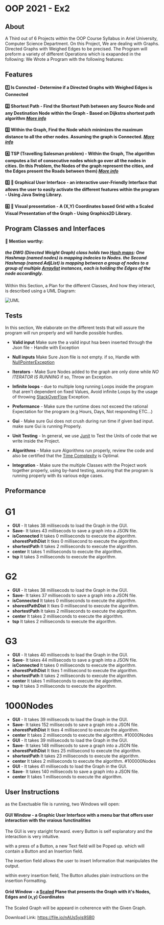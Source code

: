 # **OOP 2021 - Ex2** 

## About
 A Third out of 6 Projects within the OOP Course Syllabus in Ariel University, Computer Science Department.
 On this Project, We are dealing with Graphs. Directed Graphs with Weighed Edges to be precised.
 The Program will preform a variety of different Operations which is exapanded in the following:
 We Wrote a Program with the following features:

## Features

#### :one: **Is Conncted - Determine if a Directed Graphs with Weighed Edges is Connected**

#### :two: Shortest Path - Find the Shortest Path between any Source Node and any Destination Node within the Graph - Based on Dijkstra shortest path algorithm _[More info](https://en.wikipedia.org/wiki/Dijkstra%27s_algorithm)_

#### :three: **Within the Graph, Find the Node which minimizes the maximum distance to all the other nodes. Assuming the graph is Connected.  _[More info](https://en.wikipedia.org/wiki/Graph_center)_**

#### :four: TSP (Travelling Salesman problem) - Within the Graph, The algorithm computes a list of consecutive nodes which go over all the nodes in cities. (In this Problem, the Nodes of the graph represent the cities, and the Edges present the Roads between them) _[More info](https://en.wikipedia.org/wiki/Travelling_salesman_problem)_

#### :five: :iphone: Graphical User Interface - an interactive user-Friendly Interface that allows the user to easily activate the different features within the program - Using Java Swing Library.

#### :six: :iphone: Visual presentation - A (X,Y) Coordinates based Grid with a Scaled Visual Presentation of the Graph - Using Graphics2D Library.

## Program Classes and Interfaces 

#### :red_circle: Mention worthy:

##### the DWG (Directed Weight Graph) class holds two [Hash maps](https://en.wikipedia.org/wiki/Hash_table): One Hashmap (named nodes) is mapping indecies to Nodes. the Second  Hashmap (named AdjList) is mapping between a group of nodes to a group of multiple [Arraylist](https://docs.oracle.com/javase/7/docs/api/java/util/ArrayList.html) instances, each is holding the Edges of the node accordingly.

Within this Section, a Plan for the different Classes, And how they interact, is described using a UML Diagram:

![UML](https://user-images.githubusercontent.com/92685838/145684649-a00666f6-cbca-47cd-8ee4-ff39f818f7b7.png)

## Tests
 
 In this section, We elaborate on the different tests that will assure the program will run properly and will handle possible hurdles.
 
 - **Valid input** Make sure the a vaild input hsa been inserted through the Json file - Handle with Exception 
 
 - **Null inputs** Make Sure Json file is not empty. if so, Handle with [NullPointerException](https://www.geeksforgeeks.org/null-pointer-exception-in-java/)
 
 - **Iterators** - Make Sure Nodes added to the graph are only done while *NO ITERATOR IS RUNNING* if so, Throw an Exception.
 
 - **Infinite loops** - due to multiple long running Loops inside the program that aren't dependent on fixed Values, Avoid infinite Loops by the usage of throwing 
 [StackOverFlow](https://www.geeksforgeeks.org/stackoverflowerror-in-java-with-examples/) Exception.
 
 - **Preformance** - Make sure the runtime does not exceed the rational Expectation for the program (e.g Hours, Days, Not responding ETC...)

- **Gui** - Make sure Gui does not crush during run time if given bad input. make sure Gui is running Properly.

- **Unit Testing** - In general, we use [Junit](https://en.wikipedia.org/wiki/JUnit) to Test the Units of code that we write inside the Project.

- **Algorithms** - Make sure Algorithms run properly, review the code and also be certified that the [Time Complexity](https://en.wikipedia.org/wiki/Time_complexity) is Optimal.

- **Integration** - Make sure the multiple Classes with the Project work together properly, using by-hand testing, assuring that the program is running properly with its various edge cases.

## Preformance
# G1
- **GUI** - It takes 38 millisecods to load the Graph in the GUI.
- **Save**- It takes 43 millisecods to save a graph into a JSON file.
- **isConnected** It takes 0 milliseconds to execute the algorithm.
**shorestPathDist** It tkes 0 millisecond to execute the algorithm.
- **shortestPath** It takes 2 milliseconds to execute the algorithm.
- **center** It takes 1 milliseconds to execute the algorithm.
- **tsp** It takes 3 milliseconds to execute the algorithm.
 
# G2

- **GUI** - It takes 38 millisecods to load the Graph in the GUI.
- **Save**- It takes 37 millisecods to save a graph into a JSON file.
- **isConnected** It takes 0 milliseconds to execute the algorithm.
- **shorestPathDist** It tkes 0 millisecond to execute the algorithm.
- **shortestPath** It takes 2 milliseconds to execute the algorithm.
- **center** It takes 2 milliseconds to execute the algorithm.
- **tsp** It takes 2 milliseconds to execute the algorithm.
# G3
- **GUI** - It takes 40 millisecods to load the Graph in the GUI.
- **Save**- It takes 44 millisecods to save a graph into a JSON file.
- **isConnected** It takes 0 milliseconds to execute the algorithm.
- **shorestPathDist** It tkes 1 millisecond to execute the algorithm.
- **shortestPath** It takes 2 milliseconds to execute the algorithm.
- **center** It takes 1 milliseconds to execute the algorithm.
- **tsp** It takes 3 milliseconds to execute the algorithm.
# 1000Nodes
- **GUI** - It takes 39 millisecods to load the Graph in the GUI.
- **Save**- It takes 152 millisecods to save a graph into a JSON file.
- **shorestPathDist** It tkes 4 millisecond to execute the algorithm.
- **center** It takes 2 milliseconds to execute the algorithm.
#10000Nodes
- **GUI** - It takes 39 millisecods to load the Graph in the GUI.
- **Save**- It takes 148 millisecods to save a graph into a JSON file.
- **shorestPathDist** It tkes 25 millisecond to execute the algorithm.
- **shortestPath** It takes 23 milliseconds to execute the algorithm.
- **center** It takes 2 milliseconds to execute the algorithm.
#100000Nodes
- **GUI** - It takes 41 millisecods to load the Graph in the GUI.
- **Save**- It takes 140 millisecods to save a graph into a JSON file.
- **center** It takes 1 milliseconds to execute the algorithm.


## User Instructions
 
as the Exectuable file is running, two Windows will open: 

#### GUI Window - a Graphic User Interface with a menu bar that offers user interaction with the vraious functinalities 
The GUI is very staright forward. every Button is self explanatory and the interaction is very intuitive. 

with a press of a Button, a new Text field will be Poped up. which will contain a Button and an Insertion field. 

The insertion field allows the user to insert Information that manipulates the output. 

within every insertion field, The Button alludes plain instructions on the insertion Formatting.

#### Grid Window - a [Scaled]([https://en.wikipedia.org/wiki/Scale_(ratio)) Plane that presents the Graph with it's Nodes, Edges and (x,y) Coordinates 

The Scaled Graph will be appeard in coherence with the Given Graph.

Download Link: https://file.io/nAUs5yis9SB0




